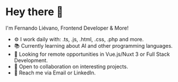 # Hey there 👋

I'm Fernando Liévano, Frontend Developer & More!

- ⚙️ I work daily with: .ts, .js, .html, .css, .php and more.
- 📚 Currently learning about AI and other programming languages.
- 💼 Looking for remote opportunities in Vue.js/Nuxt 3 or Full Stack Development.
- 💬 Open to collaboration on interesting projects.
- 📧 Reach me via Email or LinkedIn.
